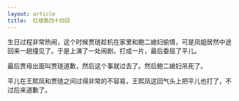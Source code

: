 ```yaml
---
layout: article
title:  红楼第四十四回
---
```


生日过程非常热闹，这个时候贾琏趁机在家里和鲍二媳妇偷情，可是凤姐居然中途回来一趟撞见了。于是上演了一处闹剧，打成一片，最后委屈了平儿。

最后贾母出面叫贾琏道歉，然后这个事就过去了。然后鲍二媳妇吊死了。

平儿在王熙凤和贾琏之间过得非常的不容易，王熙凤这回气头上把平儿也打了，不过后来道歉了。
